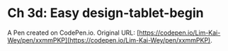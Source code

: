 # Ch 3d: Easy design-tablet-begin

A Pen created on CodePen.io. Original URL: [https://codepen.io/Lim-Kai-Wey/pen/xxmmPKP](https://codepen.io/Lim-Kai-Wey/pen/xxmmPKP).

